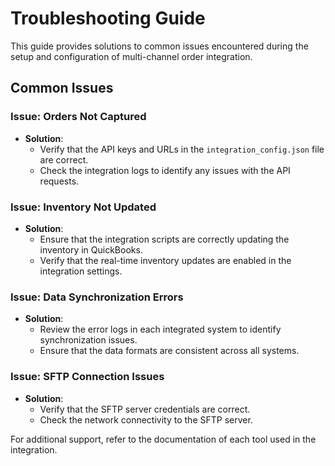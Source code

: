 # Troubleshooting Guide

This guide provides solutions to common issues encountered during the setup and configuration of multi-channel order integration.

## Common Issues

### Issue: Orders Not Captured

- **Solution**:
    - Verify that the API keys and URLs in the `integration_config.json` file are correct.
    - Check the integration logs to identify any issues with the API requests.

### Issue: Inventory Not Updated

- **Solution**:
    - Ensure that the integration scripts are correctly updating the inventory in QuickBooks.
    - Verify that the real-time inventory updates are enabled in the integration settings.

### Issue: Data Synchronization Errors

- **Solution**:
    - Review the error logs in each integrated system to identify synchronization issues.
    - Ensure that the data formats are consistent across all systems.

### Issue: SFTP Connection Issues

- **Solution**:
    - Verify that the SFTP server credentials are correct.
    - Check the network connectivity to the SFTP server.

For additional support, refer to the documentation of each tool used in the integration.
